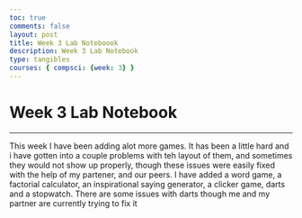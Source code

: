 ```yaml
---
toc: true
comments: false
layout: post
title: Week 3 Lab Noteboook
description: Week 3 Lab Notebook
type: tangibles
courses: { compsci: {week: 3} }
---
```


# Week 3 Lab Notebook

---
This week I have been adding alot more games. It has been a little hard and i have gotten into a couple problems with teh layout of them, and sometimes they would not show up properly, though these issues were easily fixed with the help of my partener, and our peers. I have added a word game, a factorial calculator, an inspirational saying generator, a clicker game, darts and a stopwatch. There are some issues with darts though me and my partner are currently trying to fix it    